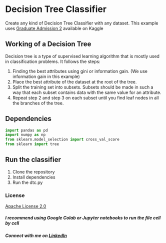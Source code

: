 # Decision Tree Classifier
Create any kind of Decision Tree Classifier with any dataset.
This example uses [Graduate Admission 2](https://www.kaggle.com/mohansacharya/graduate-admissions) available on Kaggle

## Working of a Decision Tree
Decision tree is a type of supervised learning algorithm that is mostly used in classification problems.
It follows the steps:
1. Finding the best attributes using gini or information gain. (We use information gain in this example)
2. Place the best attribute of the dataset at the root of the tree.
3. Split the training set into subsets. Subsets should be made in such a way that each subset contains data with the same value for an attribute.
4. Repeat step 2 and step 3 on each subset until you find leaf nodes in all the branches of the tree.

## Dependencies
```python
import pandas as pd
import numpy as np
from sklearn.model_selection import cross_val_score
from sklearn import tree
```

## Run the classifier
1. Clone the repository 
2. Install dependencies
3. Run the dtc.py 

### License
[Apache License 2.0](https://github.com/ani-poroorkara/RandomForestClassifier/blob/master/LICENSE)

##### I recommend using Google Colab or Jupyter notebooks to run the file cell by cell
##### Connect with me on [LinkedIn](https://www.linkedin.com/in/anirudh-poroorkara-34900017b/)
